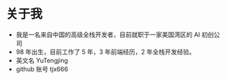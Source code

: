 # 关于我

- 我是一名来自中国的高级全栈开发者，目前就职于一家美国湾区的 AI 初创公司
- 98 年出生，目前工作了 5 年，3 年前端经历，2 年全栈开发经验。
- 英文名 YuTengjing
- github 账号 tjx666
